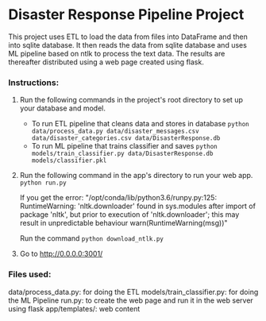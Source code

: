 # Disaster Response Pipeline Project

This project uses ETL to load the data from files into DataFrame and then into sqlite database. It then 
reads the data from sqlite database and uses ML pipeline based on ntlk to process the text data. The results 
are thereafter distributed using a web page created using flask.

### Instructions:
1. Run the following commands in the project's root directory to set up your database and model.

    - To run ETL pipeline that cleans data and stores in database
        `python data/process_data.py data/disaster_messages.csv data/disaster_categories.csv data/DisasterResponse.db`
    - To run ML pipeline that trains classifier and saves
        `python models/train_classifier.py data/DisasterResponse.db models/classifier.pkl`

2. Run the following command in the app's directory to run your web app.
    `python run.py`
    
    If you get the error:
    "/opt/conda/lib/python3.6/runpy.py:125: RuntimeWarning: 'nltk.downloader' found in sys.modules after import of package 'nltk', but prior to 	execution of 'nltk.downloader'; this may result in unpredictable behaviour
    warn(RuntimeWarning(msg))"

	Run the command
    `python download_ntlk.py`
    
3. Go to http://0.0.0.0:3001/

### Files used:
data/process_data.py: for doing the ETL
models/train_classifier.py: for doing the ML Pipeline
run.py: to create the web page and run it in the web server using flask
app/templates/: web content